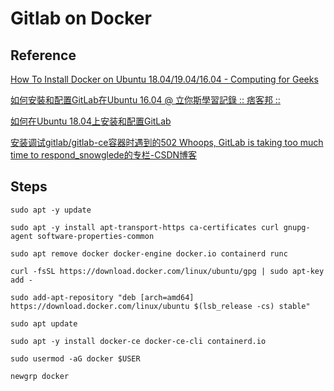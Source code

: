 # Gitlab on Docker

## Reference


[How To Install Docker on Ubuntu 18.04/19.04/16.04 - Computing for Geeks](https://computingforgeeks.com/how-to-install-docker-on-ubuntu/)

 [如何安裝和配置GitLab在Ubuntu 16.04 @ 立你斯學習記錄 :: 痞客邦 ::](https://b8807053.pixnet.net/blog/post/344781880-如何安裝和配置gitlab在ubuntu-16.04)

 [如何在Ubuntu 18.04上安装和配置GitLab](https://www.howtoing.com/how-to-install-and-configure-gitlab-on-ubuntu-18-04)

 [安装调试gitlab/gitlab-ce容器时遇到的502 Whoops, GitLab is taking too much time to respond_snowglede的专栏-CSDN博客](https://blog.csdn.net/snowglede/article/details/74911101)


 ## Steps

```
sudo apt -y update
```

```
sudo apt -y install apt-transport-https ca-certificates curl gnupg-agent software-properties-common
```

```
sudo apt remove docker docker-engine docker.io containerd runc
```

```
curl -fsSL https://download.docker.com/linux/ubuntu/gpg | sudo apt-key add -
```

```
sudo add-apt-repository "deb [arch=amd64] https://download.docker.com/linux/ubuntu $(lsb_release -cs) stable"
```

```
sudo apt update
```

```
sudo apt -y install docker-ce docker-ce-cli containerd.io
```

```
sudo usermod -aG docker $USER
```

```
newgrp docker
```
